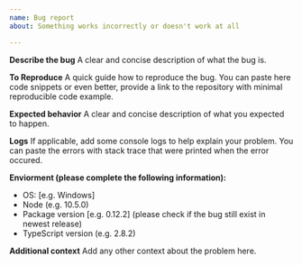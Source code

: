 ```yaml
---
name: Bug report
about: Something works incorrectly or doesn't work at all

---
```


**Describe the bug**
A clear and concise description of what the bug is.

**To Reproduce**
A quick guide how to reproduce the bug.
You can paste here code snippets or even better, provide a link to the repository with minimal reproducible code example.

**Expected behavior**
A clear and concise description of what you expected to happen.

**Logs**
If applicable, add some console logs to help explain your problem.
You can paste the errors with stack trace that were printed when the error occured.

**Enviorment (please complete the following information):**
 - OS: [e.g. Windows]
 - Node (e.g. 10.5.0)
 - Package version [e.g. 0.12.2] (please check if the bug still exist in newest release)
 - TypeScript version (e.g. 2.8.2)

**Additional context**
Add any other context about the problem here.
